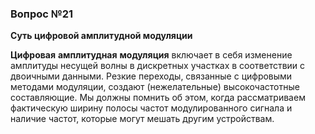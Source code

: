 ### Вопрос №21

**Суть цифровой амплитудной модуляции**

**Цифровая** **амплитудная** **модуляция** включает в себя изменение амплитуды несущей волны в дискретных участках в соответствии с двоичными данными. Резкие переходы, связанные с цифровыми методами модуляции, создают (нежелательные) высокочастотные составляющие. Мы должны помнить об этом, когда рассматриваем фактическую ширину полосы частот модулированного сигнала и наличие частот, которые могут мешать другим устройствам.

